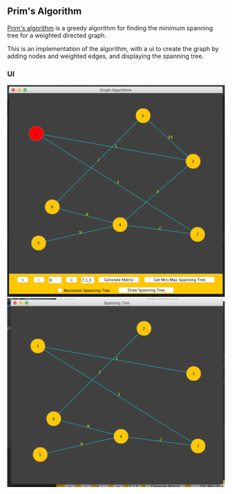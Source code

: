 ## Prim's Algorithm

[Prim's algorithm](https://en.wikipedia.org/wiki/Prim%27s_algorithm) is a greedy algorithm for finding the minimum spanning tree for a weighted directed graph. 

This is an implementation of the algorithm, with a ui to create the graph by adding nodes and weighted edges, and displaying the spanning tree.


### UI

![UI](.screenshots/ui.png)
![UI](.screenshots/tree.png)
